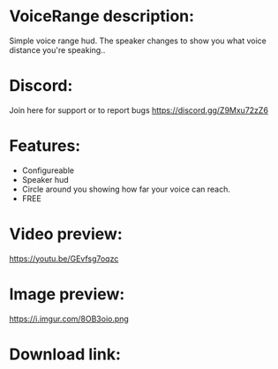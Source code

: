 # VoiceRange description:
Simple voice range hud. The speaker changes to show you what voice distance you're speaking..

# Discord:
Join here for support or to report bugs https://discord.gg/Z9Mxu72zZ6

# Features:
* Configureable
* Speaker hud
* Circle around you showing how far your voice can reach.
* FREE

# Video preview:
https://youtu.be/GEvfsg7oqzc

# Image preview:
https://i.imgur.com/8OB3oio.png

# Download link:
